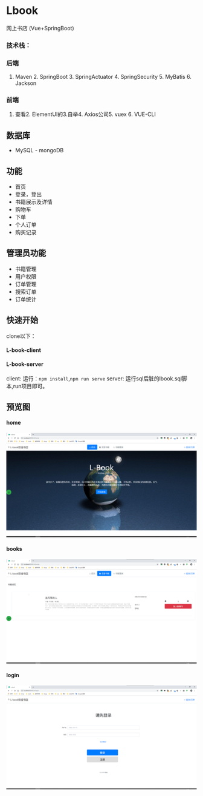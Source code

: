 # Lbook
网上书店 (Vue+SpringBoot)

### 技术栈：
### 后端
1. Maven 2. SpringBoot 3. SpringActuator 4. SpringSecurity 5. MyBatis 6. Jackson






### 前端
1. 查看2. ElementUI的3.自举4. Axios公司5. vuex 6. VUE-CLI






## 数据库
- MySQL  -  mongoDB




## 功能
- 首页
- 登录，登出
- 书籍展示及详情
- 购物车
- 下单
- 个人订单
- 购买记录

## 管理员功能
- 书籍管理
- 用户权限
- 订单管理
- 搜索订单
- 订单统计

## 快速开始
clone以下：
#### L-book-client
#### L-book-server
client: 运行：`npm install`,`npm run serve`
server: 运行sql后脏的lbook.sql脚本,run项目即可。

## 预览图
#### home
![home](readme_img/home.png)
#### books
![books](readme_img/books.png)
#### login
![login](readme_img/login.png)
